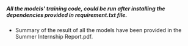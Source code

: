 ##### All the models' training code, could be run after installing the dependencies provided in requirement.txt file.
* Summary of the result of all the models have been provided in the Summer Internship Report.pdf.
